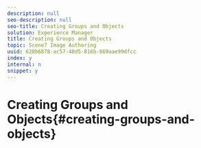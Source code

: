 ```yaml
---
description: null
seo-description: null
seo-title: Creating Groups and Objects
solution: Experience Manager
title: Creating Groups and Objects
topic: Scene7 Image Authoring
uuid: 620b6878-ac57-48d5-816b-869aae99dfcc
index: y
internal: n
snippet: y
---
```


# Creating Groups and Objects{#creating-groups-and-objects}

